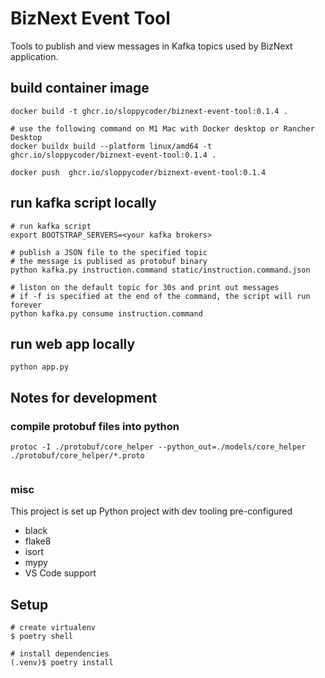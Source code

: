 # BizNext Event Tool
Tools to publish and view messages in Kafka topics used by BizNext application.

## build container image
```
docker build -t ghcr.io/sloppycoder/biznext-event-tool:0.1.4 .

# use the following command on M1 Mac with Docker desktop or Rancher Desktop
docker buildx build --platform linux/amd64 -t ghcr.io/sloppycoder/biznext-event-tool:0.1.4 .

docker push  ghcr.io/sloppycoder/biznext-event-tool:0.1.4
```

## run kafka script locally
```
# run kafka script
export BOOTSTRAP_SERVERS=<your kafka brokers>

# publish a JSON file to the specified topic
# the message is publised as protobuf binary
python kafka.py instruction.command static/instruction.command.json

# liston on the default topic for 30s and print out messages
# if -f is specified at the end of the command, the script will run forever
python kafka.py consume instruction.command 

```

## run web app locally
```
python app.py

```

## Notes for development
### compile protobuf files into python
```
protoc -I ./protobuf/core_helper --python_out=./models/core_helper ./protobuf/core_helper/*.proto


```

### misc

This project is set up Python project with dev tooling pre-configured

* black
* flake8
* isort
* mypy
* VS Code support

## Setup
```
# create virtualenv
$ poetry shell

# install dependencies
(.venv)$ poetry install

```
